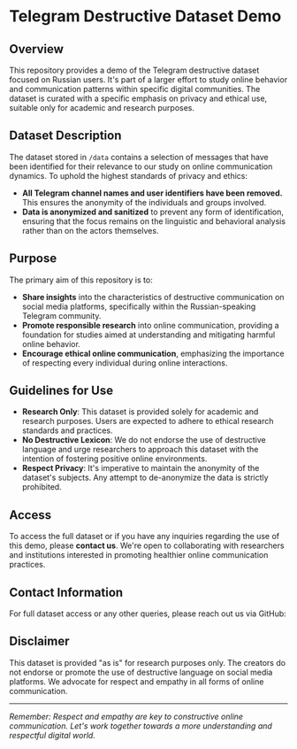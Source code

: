 # Telegram Destructive Dataset Demo

## Overview

This repository provides a demo of the Telegram destructive dataset focused on Russian users. It's part of a larger effort to study online behavior and communication patterns within specific digital communities. The dataset is curated with a specific emphasis on privacy and ethical use, suitable only for academic and research purposes.

## Dataset Description

The dataset stored in `/data` contains a selection of messages that have been identified for their relevance to our study on online communication dynamics. To uphold the highest standards of privacy and ethics:

- **All Telegram channel names and user identifiers have been removed.** This ensures the anonymity of the individuals and groups involved.
- **Data is anonymized and sanitized** to prevent any form of identification, ensuring that the focus remains on the linguistic and behavioral analysis rather than on the actors themselves.

## Purpose

The primary aim of this repository is to:

- **Share insights** into the characteristics of destructive communication on social media platforms, specifically within the Russian-speaking Telegram community.
- **Promote responsible research** into online communication, providing a foundation for studies aimed at understanding and mitigating harmful online behavior.
- **Encourage ethical online communication**, emphasizing the importance of respecting every individual during online interactions.

## Guidelines for Use

- **Research Only**: This dataset is provided solely for academic and research purposes. Users are expected to adhere to ethical research standards and practices.
- **No Destructive Lexicon**: We do not endorse the use of destructive language and urge researchers to approach this dataset with the intention of fostering positive online environments.
- **Respect Privacy**: It's imperative to maintain the anonymity of the dataset's subjects. Any attempt to de-anonymize the data is strictly prohibited.

## Access

To access the full dataset or if you have any inquiries regarding the use of this demo, please **contact us**. We're open to collaborating with researchers and institutions interested in promoting healthier online communication practices.

## Contact Information

For full dataset access or any other queries, please reach out us via GitHub:

## Disclaimer

This dataset is provided "as is" for research purposes only. The creators do not endorse or promote the use of destructive language on social media platforms. We advocate for respect and empathy in all forms of online communication.

---
*Remember: Respect and empathy are key to constructive online communication. Let's work together towards a more understanding and respectful digital world.*
